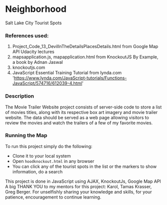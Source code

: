 # Neighborhood
Salt Lake City Tourist Spots

### References used:
1. Project_Code_13_DevilInTheDetailsPlacesDetails.html from Google Map API Udacity lectures
2. mapsapplication.js, mapapplication.html from KnockoutJS By Example, a book by Adnan Jaswal
3. knockoutjs.com 
4. JavaScript Essential Training Tutorial from lynda.com 'https://www.lynda.com/JavaScript-tutorials/Functions-JavaScript/574716/612039-4.html' 
### Description
The Movie Trailer Website project consists of server-side code to store a list of movies titles, along with its respective box art imagery and movie trailer website. The data should be served as a web page allowing visitors to review the movies and watch the trailers of a few of my favorite movies.  
### Running the Map  
To run this project simply do the following:
* Clone it to your local system  
* Open `hoodknockout.html` in any browser
* You can click any of the tourist spots in the list or the markers to show information, do a search 

This project is done in JavaScript using AJAX, KnockoutJs, Google Map API
A big THANK YOU to my mentors for this project: Karol, Tamas Krasser, Greg Berger. For unselfishly sharing your knowledge and skills, for your patience, encouragement to continue learning.  
